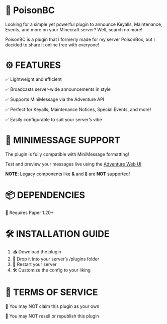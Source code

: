 # 📢 PoisonBC
Looking for a simple yet powerful plugin to announce Keyalls, Maintenance, Events, and more on your Minecraft server? Well, search no more!

PoisonBC is a plugin that I formerly made for my server PoisonBox, but I decided to share it online free with everyone!

# ⚙️ FEATURES
✅ Lightweight and efficient

✅ Broadcasts server-wide announcements in style

✅ Supports MiniMessage via the Adventure API

✅ Perfect for Keyalls, Maintenance Notices, Special Events, and more!

✅ Easily configurable to suit your server’s vibe

# 🎨 MINIMESSAGE SUPPORT

The plugin is fully compatible with MiniMessage formatting!

Test and preview your messages live using the [Adventure Web UI](https://webui.advntr.dev/)

**NOTE**: Legacy components like **&** and **§** are **NOT** supported!

# 📦 DEPENDENCIES

🧾 Requires Paper 1.20+


# 🛠️ INSTALLATION GUIDE

1. 📥 Download the plugin
2. 📁 Drop it into your server’s /plugins folder
3. 🔁 Restart your server
4. 🛠 Customize the config to your liking

# 📜 TERMS OF SERVICE

🚫 You may NOT claim this plugin as your own

🚫 You may NOT resell or republish this plugin


